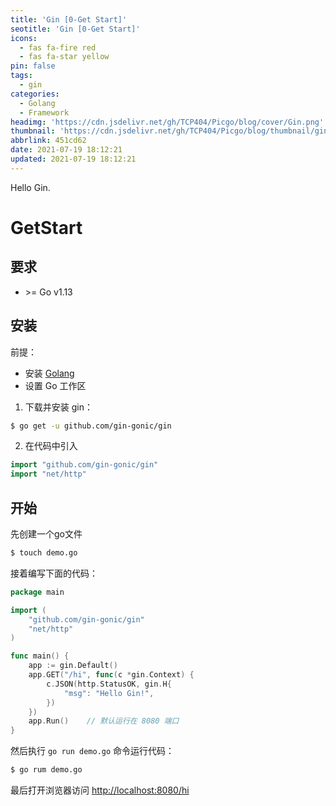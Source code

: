 ```yaml
---
title: 'Gin [0-Get Start]'
seotitle: 'Gin [0-Get Start]'
icons:
  - fas fa-fire red
  - fas fa-star yellow
pin: false
tags:
  - gin
categories:
  - Golang
  - Framework
headimg: 'https://cdn.jsdelivr.net/gh/TCP404/Picgo/blog/cover/Gin.png'
thumbnail: 'https://cdn.jsdelivr.net/gh/TCP404/Picgo/blog/thumbnail/gin.png'
abbrlink: 451cd62
date: 2021-07-19 18:12:21
updated: 2021-07-19 18:12:21
---
```


Hello Gin.

<!--more-->

# GetStart

## 要求
- \>= Go v1.13

## 安装

前提：

- 安装 [Golang](https://golang.org/dl/)
- 设置 Go 工作区

1. 下载并安装 gin：

```bash
$ go get -u github.com/gin-gonic/gin
```

2. 在代码中引入
```go
import "github.com/gin-gonic/gin"
import "net/http"
```

## 开始

先创建一个go文件
```bash
$ touch demo.go
```

接着编写下面的代码：
```go
package main

import (
    "github.com/gin-gonic/gin"
    "net/http"
)

func main() {
    app := gin.Default()
    app.GET("/hi", func(c *gin.Context) {
        c.JSON(http.StatusOK, gin.H{
            "msg": "Hello Gin!",
        })
    })
    app.Run()    // 默认运行在 8080 端口
}
```

然后执行 `go run demo.go` 命令运行代码：
```bash
$ go rum demo.go
```

最后打开浏览器访问 [http://localhost:8080/hi](http://localhost:8080/hi)